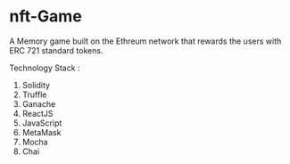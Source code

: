 # nft-Game

A Memory game built on the Ethreum network that rewards the users with ERC 721 standard tokens.

Technology Stack : 
  1. Solidity
  2. Truffle
  3. Ganache
  4. ReactJS
  5. JavaScript
  6. MetaMask
  7. Mocha
  8. Chai
